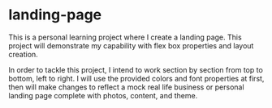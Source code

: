 # landing-page

This is a personal learning project where I create a landing page. This project will demonstrate my capability with flex box properties and layout creation. 

In order to tackle this project, I intend to work section by section from top to bottom, left to right. I will use the provided colors and font properties at first, then will make changes to reflect a mock real life business or personal landing page complete with photos, content, and theme. 
